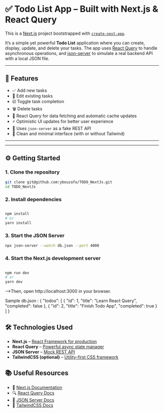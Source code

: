 # ✅ Todo List App – Built with Next.js & React Query

This is a [Next.js](https://nextjs.org) project bootstrapped with [`create-next-app`](https://nextjs.org/docs/app/api-reference/cli/create-next-app).

It’s a simple yet powerful **Todo List** application where you can create, display, update, and delete your tasks. The app uses [React Query](https://tanstack.com/query/latest) to handle asynchronous operations, and [json-server](https://github.com/typicode/json-server) to simulate a real backend API with a local JSON file.

---

## 🚀 Features

- ✅ Add new tasks
- 📝 Edit existing tasks
- ☑️ Toggle task completion
- 🗑️ Delete tasks
- 🔁 React Query for data fetching and automatic cache updates
- ⚡ Optimistic UI updates for better user experience
- 📁 Uses `json-server` as a fake REST API
- 🎨 Clean and minimal interface (with or without Tailwind)

---


---

## ⚙️ Getting Started

### 1. Clone the repository

```bash
git clone git@github.com:ybouzafo/TODO_NextJs.git
cd TODO_NextJs
```

###  2. Install dependencies

```bash

npm install
# or
yarn install
```


### 3. Start the JSON Server

```bash
npx json-server --watch db.json --port 4000
```

### 4. Start the Next.js development server

```bash

npm run dev
# or
yarn dev
```


-->Then, open http://localhost:3000 in your browser.


Sample db.json :
{
  "todos": [
    {
      "id": 1,
      "title": "Learn React Query",
      "completed": false
    },
    {
      "id": 2,
      "title": "Finish Todo App",
      "completed": true
    }
  ]
}

## 🛠️ Technologies Used
- **Next.js** – [React Framework for production](https://nextjs.org/)
- **React Query** – [Powerful async state manager](https://react-query.tanstack.com/)
- **JSON Server** – [Mock REST API](https://github.com/typicode/json-server)
- **TailwindCSS (optional)** – [Utility-first CSS framework](https://tailwindcss.com/)

## 📚 Useful Resources
- 📘 [Next.js Documentation](https://nextjs.org/docs)
- 🔍 [React Query Docs](https://react-query.tanstack.com/)
- 🔧 [JSON Server Docs](https://github.com/typicode/json-server)
- 🎨 [TailwindCSS Docs](https://tailwindcss.com/docs)
